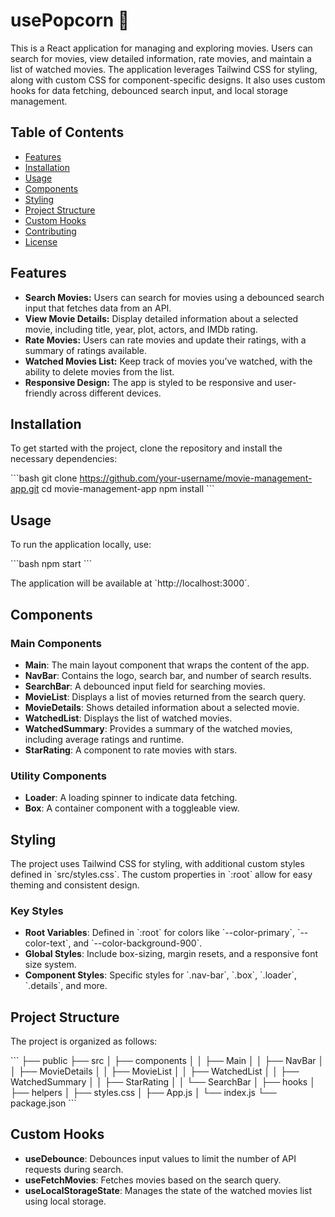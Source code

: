 # usePopcorn 🍿

This is a React application for managing and exploring movies. Users can search for movies, view detailed information, rate movies, and maintain a list of watched movies. The application leverages Tailwind CSS for styling, along with custom CSS for component-specific designs. It also uses custom hooks for data fetching, debounced search input, and local storage management.

## Table of Contents

- [Features](#features)
- [Installation](#installation)
- [Usage](#usage)
- [Components](#components)
- [Styling](#styling)
- [Project Structure](#project-structure)
- [Custom Hooks](#custom-hooks)
- [Contributing](#contributing)
- [License](#license)

## Features

- **Search Movies:** Users can search for movies using a debounced search input that fetches data from an API.
- **View Movie Details:** Display detailed information about a selected movie, including title, year, plot, actors, and IMDb rating.
- **Rate Movies:** Users can rate movies and update their ratings, with a summary of ratings available.
- **Watched Movies List:** Keep track of movies you’ve watched, with the ability to delete movies from the list.
- **Responsive Design:** The app is styled to be responsive and user-friendly across different devices.

## Installation

To get started with the project, clone the repository and install the necessary dependencies:

\`\`\`bash
git clone https://github.com/your-username/movie-management-app.git
cd movie-management-app
npm install
\`\`\`

## Usage

To run the application locally, use:

\`\`\`bash
npm start
\`\`\`

The application will be available at \`http://localhost:3000\`.

## Components

### Main Components

- **Main**: The main layout component that wraps the content of the app.
- **NavBar**: Contains the logo, search bar, and number of search results.
- **SearchBar**: A debounced input field for searching movies.
- **MovieList**: Displays a list of movies returned from the search query.
- **MovieDetails**: Shows detailed information about a selected movie.
- **WatchedList**: Displays the list of watched movies.
- **WatchedSummary**: Provides a summary of the watched movies, including average ratings and runtime.
- **StarRating**: A component to rate movies with stars.

### Utility Components

- **Loader**: A loading spinner to indicate data fetching.
- **Box**: A container component with a toggleable view.

## Styling

The project uses Tailwind CSS for styling, with additional custom styles defined in \`src/styles.css\`. The custom properties in \`:root\` allow for easy theming and consistent design.

### Key Styles

- **Root Variables**: Defined in \`:root\` for colors like \`--color-primary\`, \`--color-text\`, and \`--color-background-900\`.
- **Global Styles**: Include box-sizing, margin resets, and a responsive font size system.
- **Component Styles**: Specific styles for \`.nav-bar\`, \`.box\`, \`.loader\`, \`.details\`, and more.

## Project Structure

The project is organized as follows:

\`\`\`
├── public
├── src
│ ├── components
│ │ ├── Main
│ │ ├── NavBar
│ │ ├── MovieDetails
│ │ ├── MovieList
│ │ ├── WatchedList
│ │ ├── WatchedSummary
│ │ ├── StarRating
│ │ └── SearchBar
│ ├── hooks
│ ├── helpers
│ ├── styles.css
│ ├── App.js
│ └── index.js
└── package.json
\`\`\`

## Custom Hooks

- **useDebounce**: Debounces input values to limit the number of API requests during search.
- **useFetchMovies**: Fetches movies based on the search query.
- **useLocalStorageState**: Manages the state of the watched movies list using local storage.
